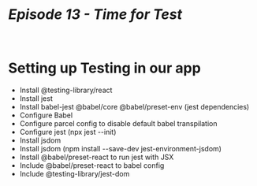 # _Episode 13 - Time for Test_

<br/>

# Setting up Testing in our app

- Install @testing-library/react
- Install jest
- Install babel-jest @babel/core @babel/preset-env (jest dependencies)
- Configure Babel
- Configure parcel config to disable default babel transpilation
- Configure jest (npx jest --init)
- Install jsdom
- Install jsdom (npm install --save-dev jest-environment-jsdom)
- Install @babel/preset-react to run jest with JSX
- Include @babel/preset-react to babel config
- Include @testing-library/jest-dom